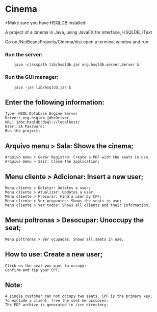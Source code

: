 # Cinema
*Make sure you have HSQLDB installed

A project of a cinema in Java, using JavaFX for interface, HSQLDB, iText

Go on /NetBeansProjects/Cinema/dist open a terminal window and run:
   ### Run the server: 
        java -classpath lib/hsqldb.jar org.hsqldb.server.Server &
   ### Run the GUI manager: 
        java -jar lib/hsqldb.jar &

## Enter the following information: 
    Type: HSQL Database Engine Server 
    Driver: org.hsqldb.jdbcDriver 
    URL: jdbc:hsqldb:dsql://localhost/ 
    User: SA Password:
    Run the project;

## Arquivo menu > Sala: Shows the cinema;
    Arquivo menu > Gerar Registro: Create a PDF with the seats in use;
    Arquivo menu > Sair: Close the application;

## Menu cliente > Adicionar: Insert a new user;
    Menu cliente > Deletar: Deletes a user;
    Menu cliente > Atualizar: Updates a user;
    Menu cliente > Procurar: Find a user by CPF;
    Menu cliente > Ver ocupantes: Shows the seats in use;
    Menu cliente > Ver todos: Shows all clients and their information;

## Menu poltronas > Desocupar: Unoccupy the seat;
    Menu poltronas > Ver ocupadas: Shows all seats in use;

## How to use: Create a new user;
    Click on the seat you want to occupy;
    Confirm and tip your CPF;

## Note: 
    A single customer can not occupy two seats. CPF is the primary key;
    To exclude a client, free the seat he occupies;
    The PDF archive is generated in /src directory;
